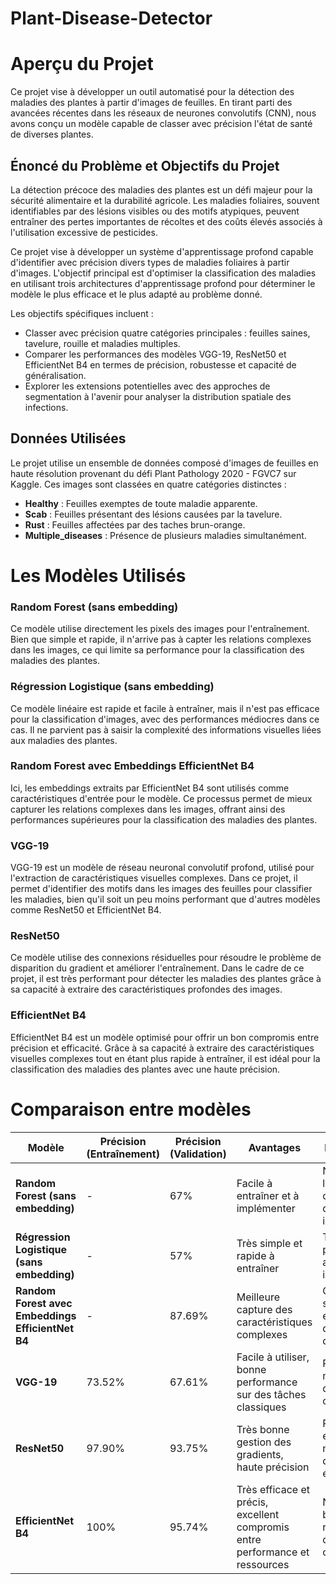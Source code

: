 # Plant-Disease-Detector
# Aperçu du Projet

Ce projet vise à développer un outil automatisé pour la détection des maladies des plantes à partir d'images de feuilles. En tirant parti des avancées récentes dans les réseaux de neurones convolutifs (CNN), nous avons conçu un modèle capable de classer avec précision l'état de santé de diverses plantes.

## Énoncé du Problème et Objectifs du Projet

La détection précoce des maladies des plantes est un défi majeur pour la sécurité alimentaire et la durabilité agricole. Les maladies foliaires, souvent identifiables par des lésions visibles ou des motifs atypiques, peuvent entraîner des pertes importantes de récoltes et des coûts élevés associés à l'utilisation excessive de pesticides.

Ce projet vise à développer un système d'apprentissage profond capable d'identifier avec précision divers types de maladies foliaires à partir d'images. L'objectif principal est d'optimiser la classification des maladies en utilisant trois architectures d'apprentissage profond pour déterminer le modèle le plus efficace et le plus adapté au problème donné.

Les objectifs spécifiques incluent :

- Classer avec précision quatre catégories principales : feuilles saines, tavelure, rouille et maladies multiples.
- Comparer les performances des modèles VGG-19, ResNet50 et EfficientNet B4 en termes de précision, robustesse et capacité de généralisation.
- Explorer les extensions potentielles avec des approches de segmentation à l'avenir pour analyser la distribution spatiale des infections.

## Données Utilisées

Le projet utilise un ensemble de données composé d'images de feuilles en haute résolution provenant du défi Plant Pathology 2020 - FGVC7 sur Kaggle. Ces images sont classées en quatre catégories distinctes :

- **Healthy** : Feuilles exemptes de toute maladie apparente.
- **Scab** : Feuilles présentant des lésions causées par la tavelure.
- **Rust** : Feuilles affectées par des taches brun-orange.
- **Multiple_diseases** : Présence de plusieurs maladies simultanément.


# Les Modèles Utilisés 


### **Random Forest (sans embedding)**  
Ce modèle utilise directement les pixels des images pour l'entraînement. Bien que simple et rapide, il n'arrive pas à capter les relations complexes dans les images, ce qui limite sa performance pour la classification des maladies des plantes.

### **Régression Logistique (sans embedding)**  
Ce modèle linéaire est rapide et facile à entraîner, mais il n'est pas efficace pour la classification d'images, avec des performances médiocres dans ce cas. Il ne parvient pas à saisir la complexité des informations visuelles liées aux maladies des plantes.

### **Random Forest avec Embeddings EfficientNet B4**  
Ici, les embeddings extraits par EfficientNet B4 sont utilisés comme caractéristiques d'entrée pour le modèle. Ce processus permet de mieux capturer les relations complexes dans les images, offrant ainsi des performances supérieures pour la classification des maladies des plantes.

### **VGG-19**  
VGG-19 est un modèle de réseau neuronal convolutif profond, utilisé pour l'extraction de caractéristiques visuelles complexes. Dans ce projet, il permet d'identifier des motifs dans les images des feuilles pour classifier les maladies, bien qu'il soit un peu moins performant que d'autres modèles comme ResNet50 et EfficientNet B4.

### **ResNet50**  
Ce modèle utilise des connexions résiduelles pour résoudre le problème de disparition du gradient et améliorer l'entraînement. Dans le cadre de ce projet, il est très performant pour détecter les maladies des plantes grâce à sa capacité à extraire des caractéristiques profondes des images.

### **EfficientNet B4**  
EfficientNet B4 est un modèle optimisé pour offrir un bon compromis entre précision et efficacité. Grâce à sa capacité à extraire des caractéristiques visuelles complexes tout en étant plus rapide à entraîner, il est idéal pour la classification des maladies des plantes avec une haute précision.



# Comparaison entre modèles



| Modèle                                      | Précision (Entraînement) | Précision (Validation) | Avantages                                         | Inconvénients                                   |
|---------------------------------------------|--------------------------|------------------------|--------------------------------------------------|-------------------------------------------------|
| **Random Forest (sans embedding)**         | -                        | 67%                    | Facile à entraîner et à implémenter              | Ne capture pas les relations complexes dans les images |
| **Régression Logistique (sans embedding)** | -                        | 57%                    | Très simple et rapide à entraîner                | Très mauvaise performance avec des images       |
| **Random Forest avec Embeddings EfficientNet B4** | -                    | 87.69%                 | Meilleure capture des caractéristiques complexes | Complexité supplémentaire et besoin d'extraction d'embeddings |
| **VGG-19**                                  | 73.52%                   | 67.61%                 | Facile à utiliser, bonne performance sur des tâches classiques | Performance modérée pour des tâches complexes   |
| **ResNet50**                                | 97.90%                   | 93.75%                 | Très bonne gestion des gradients, haute précision | Plus lourd à entraîner et nécessitant des ressources élevées |
| **EfficientNet B4**                         | 100%                     | 95.74%                 | Très efficace et précis, excellent compromis entre performance et ressources | Nécessite beaucoup de ressources et de temps de calcul |

